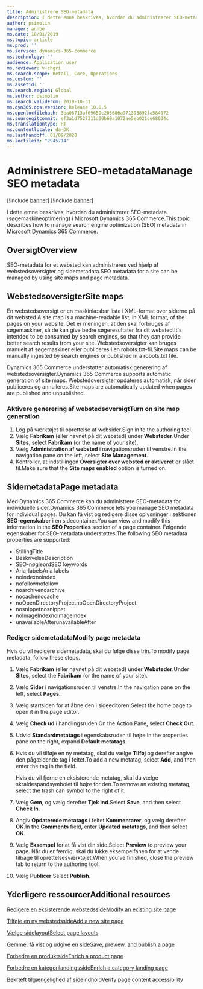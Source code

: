 ```yaml
---
title: Administrere SEO-metadata
description: I dette emne beskrives, hvordan du administrerer SEO-metadata (søgemaskineoptimering) i Microsoft Dynamics 365 Commerce.
author: psimolin
manager: annbe
ms.date: 10/01/2019
ms.topic: article
ms.prod: ''
ms.service: dynamics-365-commerce
ms.technology: ''
audience: Application user
ms.reviewer: v-chgri
ms.search.scope: Retail, Core, Operations
ms.custom: ''
ms.assetid: ''
ms.search.region: Global
ms.author: psimolin
ms.search.validFrom: 2019-10-31
ms.dyn365.ops.version: Release 10.0.5
ms.openlocfilehash: 3ea06713af69659c205686a971393892fa584072
ms.sourcegitcommit: ef3a1d7527311d00b69a1072ae5eb021ce68034c
ms.translationtype: HT
ms.contentlocale: da-DK
ms.lasthandoff: 01/09/2020
ms.locfileid: "2945714"
---
```

# <a name="manage-seo-metadata"></a><span data-ttu-id="ccac3-103">Administrere SEO-metadata</span><span class="sxs-lookup"><span data-stu-id="ccac3-103">Manage SEO metadata</span></span>

[!include [banner](includes/preview-banner.md)]
[!include [banner](includes/banner.md)]

<span data-ttu-id="ccac3-104">I dette emne beskrives, hvordan du administrerer SEO-metadata (søgemaskineoptimering) i Microsoft Dynamics 365 Commerce.</span><span class="sxs-lookup"><span data-stu-id="ccac3-104">This topic describes how to manage search engine optimization (SEO) metadata in Microsoft Dynamics 365 Commerce.</span></span>

## <a name="overview"></a><span data-ttu-id="ccac3-105">Oversigt</span><span class="sxs-lookup"><span data-stu-id="ccac3-105">Overview</span></span>

<span data-ttu-id="ccac3-106">SEO-metadata for et websted kan administreres ved hjælp af webstedsoversigter og sidemetadata.</span><span class="sxs-lookup"><span data-stu-id="ccac3-106">SEO metadata for a site can be managed by using site maps and page metadata.</span></span>
    
## <a name="site-maps"></a><span data-ttu-id="ccac3-107">Webstedsoversigter</span><span class="sxs-lookup"><span data-stu-id="ccac3-107">Site maps</span></span>

<span data-ttu-id="ccac3-108">En webstedsoversigt er en maskinlæsbar liste i XML-format over siderne på dit websted.</span><span class="sxs-lookup"><span data-stu-id="ccac3-108">A site map is a machine-readable list, in XML format, of the pages on your website.</span></span> <span data-ttu-id="ccac3-109">Det er meningen, at den skal forbruges af søgemaskiner, så de kan give bedre søgeresultater fra dit websted.</span><span class="sxs-lookup"><span data-stu-id="ccac3-109">It's intended to be consumed by search engines, so that they can provide better search results from your site.</span></span> <span data-ttu-id="ccac3-110">Webstedsoversigter kan bruges manuelt af søgemaskiner eller publiceres i en robots.txt-fil.</span><span class="sxs-lookup"><span data-stu-id="ccac3-110">Site maps can be manually ingested by search engines or published in a robots.txt file.</span></span>

<span data-ttu-id="ccac3-111">Dynamics 365 Commerce understøtter automatisk generering af webstedsoversigter.</span><span class="sxs-lookup"><span data-stu-id="ccac3-111">Dynamics 365 Commerce supports automatic generation of site maps.</span></span> <span data-ttu-id="ccac3-112">Webstedoversigter opdateres automatisk, når sider publiceres og annulleres.</span><span class="sxs-lookup"><span data-stu-id="ccac3-112">Site maps are automatically updated when pages are published and unpublished.</span></span>

### <a name="turn-on-site-map-generation"></a><span data-ttu-id="ccac3-113">Aktivere generering af webstedsoversigt</span><span class="sxs-lookup"><span data-stu-id="ccac3-113">Turn on site map generation</span></span>

1. <span data-ttu-id="ccac3-114">Log på værktøjet til oprettelse af websider.</span><span class="sxs-lookup"><span data-stu-id="ccac3-114">Sign in to the authoring tool.</span></span>
1. <span data-ttu-id="ccac3-115">Vælg **Fabrikam** (eller navnet på dit websted) under **Websteder**.</span><span class="sxs-lookup"><span data-stu-id="ccac3-115">Under **Sites**, select **Fabrikam** (or the name of your site).</span></span>
1. <span data-ttu-id="ccac3-116">Vælg **Administration af websted** i navigationsruden til venstre.</span><span class="sxs-lookup"><span data-stu-id="ccac3-116">In the navigation pane on the left, select **Site Management**.</span></span>
1. <span data-ttu-id="ccac3-117">Kontroller, at indstillingen **Oversigter over websted er aktiveret** er slået til.</span><span class="sxs-lookup"><span data-stu-id="ccac3-117">Make sure that the **Site maps enabled** option is turned on.</span></span>

## <a name="page-metadata"></a><span data-ttu-id="ccac3-118">Sidemetadata</span><span class="sxs-lookup"><span data-stu-id="ccac3-118">Page metadata</span></span>

<span data-ttu-id="ccac3-119">Med Dynamics 365 Commerce kan du administrere SEO-metadata for individuelle sider.</span><span class="sxs-lookup"><span data-stu-id="ccac3-119">Dynamics 365 Commerce lets you manage SEO metadata for individual pages.</span></span> <span data-ttu-id="ccac3-120">Du kan få vist og redigere disse oplysninger i sektionen **SEO-egenskaber** i en sidecontainer.</span><span class="sxs-lookup"><span data-stu-id="ccac3-120">You can view and modify this information in the **SEO Properties** section of a page container.</span></span> <span data-ttu-id="ccac3-121">Følgende egenskaber for SEO-metadata understøttes:</span><span class="sxs-lookup"><span data-stu-id="ccac3-121">The following SEO metadata properties are supported:</span></span>

- <span data-ttu-id="ccac3-122">Stilling</span><span class="sxs-lookup"><span data-stu-id="ccac3-122">Title</span></span>
- <span data-ttu-id="ccac3-123">Beskrivelse</span><span class="sxs-lookup"><span data-stu-id="ccac3-123">Description</span></span>
- <span data-ttu-id="ccac3-124">SEO-nøgleord</span><span class="sxs-lookup"><span data-stu-id="ccac3-124">SEO keywords</span></span>
- <span data-ttu-id="ccac3-125">Aria-labels</span><span class="sxs-lookup"><span data-stu-id="ccac3-125">Aria labels</span></span>
- <span data-ttu-id="ccac3-126">noindex</span><span class="sxs-lookup"><span data-stu-id="ccac3-126">noindex</span></span>
- <span data-ttu-id="ccac3-127">nofollow</span><span class="sxs-lookup"><span data-stu-id="ccac3-127">nofollow</span></span>
- <span data-ttu-id="ccac3-128">noarchive</span><span class="sxs-lookup"><span data-stu-id="ccac3-128">noarchive</span></span>
- <span data-ttu-id="ccac3-129">nocache</span><span class="sxs-lookup"><span data-stu-id="ccac3-129">nocache</span></span>
- <span data-ttu-id="ccac3-130">noOpenDirectoryProject</span><span class="sxs-lookup"><span data-stu-id="ccac3-130">noOpenDirectoryProject</span></span>
- <span data-ttu-id="ccac3-131">nosnippet</span><span class="sxs-lookup"><span data-stu-id="ccac3-131">nosnippet</span></span>
- <span data-ttu-id="ccac3-132">noImageIndex</span><span class="sxs-lookup"><span data-stu-id="ccac3-132">noImageIndex</span></span>
- <span data-ttu-id="ccac3-133">unavailableAfter</span><span class="sxs-lookup"><span data-stu-id="ccac3-133">unavailableAfter</span></span>

### <a name="modify-page-metadata"></a><span data-ttu-id="ccac3-134">Rediger sidemetadata</span><span class="sxs-lookup"><span data-stu-id="ccac3-134">Modify page metadata</span></span>

<span data-ttu-id="ccac3-135">Hvis du vil redigere sidemetadata, skal du følge disse trin.</span><span class="sxs-lookup"><span data-stu-id="ccac3-135">To modify page metadata, follow these steps.</span></span>

1. <span data-ttu-id="ccac3-136">Vælg **Fabrikam** (eller navnet på dit websted) under **Websteder**.</span><span class="sxs-lookup"><span data-stu-id="ccac3-136">Under **Sites**, select the **Fabrikam** (or the name of your site).</span></span>
1. <span data-ttu-id="ccac3-137">Vælg **Sider** i navigationsruden til venstre.</span><span class="sxs-lookup"><span data-stu-id="ccac3-137">In the navigation pane on the left, select **Pages**.</span></span>
1. <span data-ttu-id="ccac3-138">Vælg startsiden for at åbne den i sideeditoren.</span><span class="sxs-lookup"><span data-stu-id="ccac3-138">Select the home page to open it in the page editor.</span></span>
1. <span data-ttu-id="ccac3-139">Vælg **Check ud** i handlingsruden.</span><span class="sxs-lookup"><span data-stu-id="ccac3-139">On the Action Pane, select **Check Out**.</span></span>
1. <span data-ttu-id="ccac3-140">Udvid **Standardmetatags** i egenskabsruden til højre.</span><span class="sxs-lookup"><span data-stu-id="ccac3-140">In the properties pane on the right, expand **Default metatags**.</span></span>
1. <span data-ttu-id="ccac3-141">Hvis du vil tilføje en ny metatag, skal du vælge **Tilføj** og derefter angive den pågældende tag i feltet.</span><span class="sxs-lookup"><span data-stu-id="ccac3-141">To add a new metatag, select **Add**, and then enter the tag in the field.</span></span>

    <span data-ttu-id="ccac3-142">Hvis du vil fjerne en eksisterende metatag, skal du vælge skraldespandsymbolet til højre for den.</span><span class="sxs-lookup"><span data-stu-id="ccac3-142">To remove an existing metatag, select the trash can symbol to the right of it.</span></span>

1. <span data-ttu-id="ccac3-143">Vælg **Gem**, og vælg derefter **Tjek ind**.</span><span class="sxs-lookup"><span data-stu-id="ccac3-143">Select **Save**, and then select **Check In**.</span></span>
1. <span data-ttu-id="ccac3-144">Angiv **Opdaterede metatags** i feltet **Kommentarer**, og vælg derefter **OK**.</span><span class="sxs-lookup"><span data-stu-id="ccac3-144">In the **Comments** field, enter **Updated metatags**, and then select **OK**.</span></span>
1. <span data-ttu-id="ccac3-145">Vælg **Eksempel** for at få vist din side.</span><span class="sxs-lookup"><span data-stu-id="ccac3-145">Select **Preview** to preview your page.</span></span> <span data-ttu-id="ccac3-146">Når du er færdig, skal du lukke eksempelfanen for at vende tilbage til oprettelsesværktøjet.</span><span class="sxs-lookup"><span data-stu-id="ccac3-146">When you've finished, close the preview tab to return to the authoring tool.</span></span>
1. <span data-ttu-id="ccac3-147">Vælg **Publicer**.</span><span class="sxs-lookup"><span data-stu-id="ccac3-147">Select **Publish**.</span></span>

## <a name="additional-resources"></a><span data-ttu-id="ccac3-148">Yderligere ressourcer</span><span class="sxs-lookup"><span data-stu-id="ccac3-148">Additional resources</span></span>

[<span data-ttu-id="ccac3-149">Redigere en eksisterende webstedsside</span><span class="sxs-lookup"><span data-stu-id="ccac3-149">Modify an existing site page</span></span>](modify-existing-page.md)

[<span data-ttu-id="ccac3-150">Tilføje en ny webstedsside</span><span class="sxs-lookup"><span data-stu-id="ccac3-150">Add a new site page</span></span>](add-new-page.md)

[<span data-ttu-id="ccac3-151">Vælge sidelayout</span><span class="sxs-lookup"><span data-stu-id="ccac3-151">Select page layouts</span></span>](select-page-layouts.md)

[<span data-ttu-id="ccac3-152">Gemme, få vist og udgive en side</span><span class="sxs-lookup"><span data-stu-id="ccac3-152">Save, preview, and publish a page</span></span>](save-preview-publish-page.md)

[<span data-ttu-id="ccac3-153">Forbedre en produktside</span><span class="sxs-lookup"><span data-stu-id="ccac3-153">Enrich a product page</span></span>](enrich-product-page.md)

[<span data-ttu-id="ccac3-154">Forbedre en kategorilandingsside</span><span class="sxs-lookup"><span data-stu-id="ccac3-154">Enrich a category landing page</span></span>](enrich-category-page.md)

[<span data-ttu-id="ccac3-155">Bekræft tilgængelighed af sideindhold</span><span class="sxs-lookup"><span data-stu-id="ccac3-155">Verify page content accessibility</span></span>](verify-accessibility.md)
